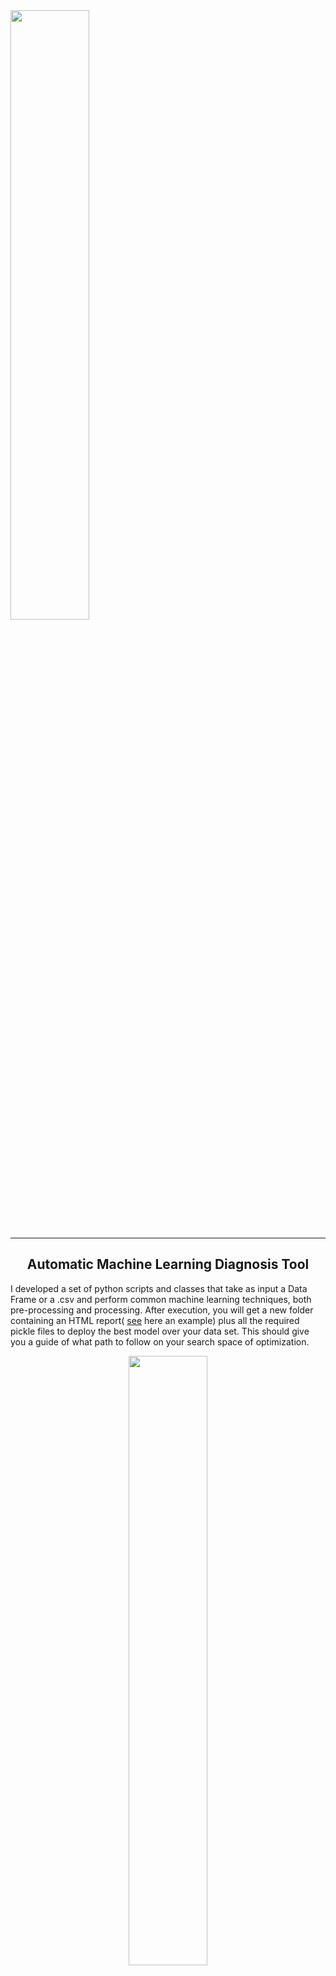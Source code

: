 


<img src="http://garisplace.com/img/default-monochrome-black.svg" width="50%"/>

---

<center> <h2> Automatic Machine Learning Diagnosis Tool </h2> </center>

I developed a set of python scripts and classes that take as input 
a Data Frame or a .csv and perform common machine learning techniques,
both pre-processing and processing. After execution, you will get a new folder
containing an HTML report( [see](http://garisplace.com/UniversalBank.html) here an example) plus all the required pickle files
to deploy the best model over your data set. This should give you a guide
of what path to follow on your search space of optimization.


<center> 
<img src="http://garisplace.com/img/dig_flow.png" width="50%"/>
</center>

<h3> Installation: </h3> 

Tested using anaconda.
On terminal (respect the installation order!):
1. `conda create -n MLDiagnossisTool python=3.6`
2. `conda activate MLDiagnossisTool`
	1. --on ubuntu: `conda install -c conda-forge xgboost==0.90`
	1. --on Windows `conda install -c anaconda py-xgboost==0.90`
3. `conda install scikit-learn=0.21.3`
4. `conda install pandas=0.25.3`
5. `conda install matplotlib=3.1.0`
6. `conda install seaborn==0.9.0`
7. `conda install -c districtdatalabs yellowbrick==1.0.1`
8. `conda install -c conda-forge imbalanced-learn==0.5.0`
9. `conda install -c anaconda jinja2==2.10.3`


<h3> Example of use: </h3> 

Run on python environment:
`python 1_execute_example_dataset.py`

``` python
import CoreML
import pandas as pd

# DO NOT FORGET THE FORWARD SLASH "/" ON name
# name="/UniversalBank",
df_1=pd.read_csv("./Datasets/UniversalBank.csv", delimiter=";",decimal=".")
score_1=CoreML.core_diagnosis(data_origin=df_1,
                  data_origin_string="object_dataframe",
                  name="/UniversalBank",
                  string_metric="roc_auc_score",
                  number_of_clusters=40,
                  hiper_tunning_iters=15,
                  futher_op_boo=True,
                  balance_train=False,
                  clustering=True,
                  polynomial=True,
                  test_size=0.3)
print("UniversalBank",score_1)
```

After the prior execution, you can deploy on new data (this is just an example,
so I will use the same training data.)

Run on python environment:
`python 2_execute_production_example.py`

``` python
#Auxiliar function that will read a folder
# that contains the pickle files output of
# CoreML.
from Deploy import deploy_helper
import pandas as pd

#Path to folder with output of CoreML
path="./UniversalBank"

#Use auxiliar function "deploy_helper"
# this will configure the objects
# to exactly reproduce the training set-up
# in new data.
predictor=deploy_helper(path)

#Read data
path_csv="./Datasets/UniversalBank.csv"
data_t=pd.read_csv(path_csv, delimiter=";",decimal=".")

#This is an example with the same data used for training.
# removing the target is necessary. On production the target
# class is not available.
y_real=data_t["Target"]
data_t.drop("Target",axis=1,inplace=True)
#Create DataFrame of predictions.
predictions=predictor.make_predictions(data_t,False)

print(predictions)
```

<h3> Comments: </h3> 

+ The software is prepared to read dataframe or csv, however, the csv must be separated by semi columns “;”. 
+ The target variable must be the last column.
+ The software can only be used for binary classification.
+ It is able to handle categorical data. 
+ It is able to handle missing values, on target removes the register, on numerical replace by the mean, on categorical also remove (This feature was deactivated, user must pass data set without missing data). 
+ If binary data is included in the features, they cannot be integers. For example, Gender cannot be 1 and 2, it must be “male” or “female”. This is due to the automatic detection of type data, in the case of Gender =1 or 2, the feature will be treated as numeric instead of categorical and won’t be hot encoded as intended.
+ The file 1_execute_example_dataset.py, contains the recommended parameters for core_diagnosis function. This configuration is balanced in terms of computational time and final score. Increasing the parameter hiper_tunning_iters is the most reliable way of increasing the score, but the computational time will also increase accordingly.
+ From my point of view, this software is a guiding tool rather than a final ruler. That is why I programmed it with so many parameters, and why the report is so important. For example, only a human can decide that in a giving situation, Quadratic Discriminant Analysis that scored 89% is a better option than Multi layer perceptron that score 95%, because the speed of prediction is QDA is much faster than MLP.
+ UniversalBank is data set randomly extracted from Kaggle.